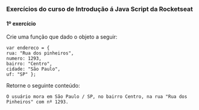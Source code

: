 ### Exercícios do curso de Introdução á Java Script da Rocketseat

#### 1º exercício
Crie uma função que dado o objeto a seguir:

    var endereco = { 
    rua: "Rua dos pinheiros", 
    numero: 1293, 
    bairro: "Centro", 
    cidade: "São Paulo", 
    uf: "SP" };
    
Retorne o seguinte conteúdo:

    O usuário mora em São Paulo / SP, no bairro Centro, na rua "Rua dos Pinheiros" com nº 1293.
